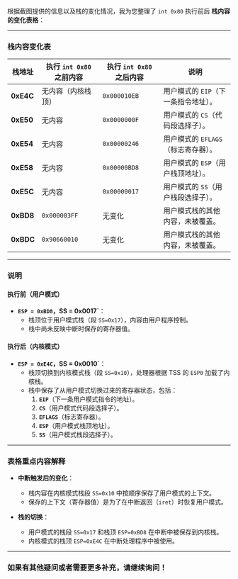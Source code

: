 根据截图提供的信息以及栈的变化情况，我为您整理了 `int 0x80` 执行前后 **栈内容的变化表格**：

---

### 栈内容变化表

| 栈地址       | 执行 `int 0x80` 之前内容         | 执行 `int 0x80` 之后内容                          | 说明                                       |
|--------------|----------------------------------|--------------------------------------------------|--------------------------------------------|
| **0xE4C**    | 无内容（内核栈顶）               | `0x000010EB`                                     | 用户模式的 `EIP`（下一条指令地址）。         |
| **0xE50**    | 无内容                           | `0x0000000F`                                     | 用户模式的 `CS`（代码段选择子）。            |
| **0xE54**    | 无内容                           | `0x00000246`                                     | 用户模式的 `EFLAGS`（标志寄存器）。          |
| **0xE58**    | 无内容                           | `0x00000BD8`                                     | 用户模式的 `ESP`（用户栈顶地址）。            |
| **0xE5C**    | 无内容                           | `0x00000017`                                     | 用户模式的 `SS`（用户栈段选择子）。           |
| **0xBD8**    | `0x000003FF`                    | 无变化                                           | 用户模式栈的其他内容，未被覆盖。             |
| **0xBDC**    | `0x90660010`                    | 无变化                                           | 用户模式栈的其他内容，未被覆盖。             |

---

### 说明

#### **执行前（用户模式）**
- **`ESP = 0xBD8`，SS = 0x0017`**：
  - 栈顶位于用户模式栈（段 `SS=0x17`），内容由用户程序控制。
  - 栈中尚未反映中断时保存的寄存器值。

#### **执行后（内核模式）**
- **`ESP = 0xE4C`，SS = 0x0010`**：
  - 栈顶切换到内核模式栈（段 `SS=0x10`），处理器根据 TSS 的 `ESP0` 加载了内核栈。
  - 栈中保存了从用户模式切换过来的寄存器状态，包括：
    1. **`EIP`**（下一条用户模式指令的地址）。
    2. **`CS`**（用户模式代码段选择子）。
    3. **`EFLAGS`**（标志寄存器）。
    4. **`ESP`**（用户模式栈顶地址）。
    5. **`SS`**（用户模式栈段选择子）。

---

### 表格重点内容解释

- **中断触发后的变化**：
  - 栈内容在内核模式栈段 `SS=0x10` 中按顺序保存了用户模式的上下文。
  - 保存的上下文（寄存器值）是为了在中断返回（`iret`）时恢复用户模式。

- **栈的切换**：
  - 用户模式的栈段 `SS=0x17` 和栈顶 `ESP=0xBD8` 在中断中被保存到内核栈。
  - 内核模式的栈顶 `ESP=0xE4C` 在中断处理程序中被使用。

---

### 如果有其他疑问或者需要更多补充，请继续询问！